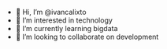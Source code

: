 - 👋 Hi, I’m @ivancalixto
- 👀 I’m interested in technology
- 🌱 I’m currently learning bigdata
- 💞️ I’m looking to collaborate on development

<!---
ivancalixto/ivancalixto is a ✨ special ✨ repository because its `README.md` (this file) appears on your GitHub profile.
You can click the Preview link to take a look at your changes.
--->
